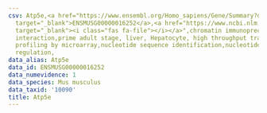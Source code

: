 ```yaml
---
csv: Atp5e,<a href="https://www.ensembl.org/Homo_sapiens/Gene/Summary?db=core;g=ENSMUSG00000016252"
  target="_blank">ENSMUSG00000016252</a>,<a href="https://www.ncbi.nlm.nih.gov/pubmed/23834426"
  target="_blank"><i class="fas fa-file"></i></a>",chromatin immunoprecipitation assay,direct
  interaction,prime adult stage, liver, Hepatocyte, high throughput transcription
  profiling by microarray,nucleotide sequence identification,nucleotide sequence identification,transcriptional
  regulation,
data_alias: Atp5e
data_id: ENSMUSG00000016252
data_numevidence: 1
data_species: Mus musculus
data_taxid: '10090'
title: Atp5e
---
```

